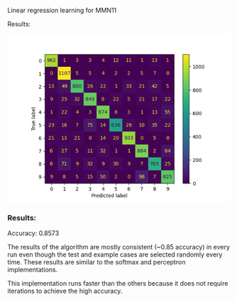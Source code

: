 Linear regression learning for MMN11

Results:

![confusion_matrix_1.png](confusion_matrix_1.png)

<h3>Results: </h3> 

Accuracy: 0.8573


The results of the algorithm are mostly consistent (~0.85 accuracy) in every run even though the test and example cases are selected randomly every time. These results are similar to the softmax and perceptron implementations.

This implementation runs faster than the others because it does not require iterations to achieve the high accuracy.